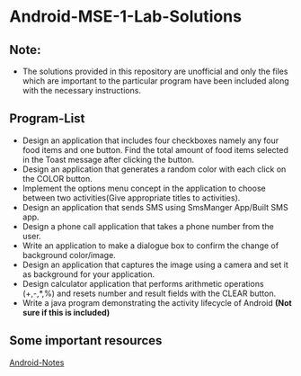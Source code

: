 # Android-MSE-1-Lab-Solutions

## Note:
- The solutions provided in this repository are unofficial and only the files which are important to the particular program have been included 
 along with the necessary instructions.
 
 ## Program-List
 
 - Design an application that includes four checkboxes namely any four food items and one button. Find the total amount of food items selected in the Toast message after clicking the button.
 - Design an application that generates a random color with each click on the COLOR button.
 - Implement the options menu concept in the application to choose between two activities(Give appropriate titles to activities).
 - Design an application that sends SMS using SmsManger App/Built SMS app.
 - Design a phone call application that takes a phone number from the user. 
 - Write an application to make a dialogue box to confirm the change of background color/image.
 - Design an application that captures the image using a camera and set it as background for your application.
 - Design calculator application that performs arithmetic operations (+,-,*,%) and resets number and result fields with the CLEAR button.
 - Write a java program demonstrating the activity lifecycle of Android **(Not sure if this is included)**
 
 ## Some important resources 
 <a href="https://drive.google.com/drive/folders/1ZDsbRSYhUauYNquJVU_7F2eeykZt2laX?usp=sharing" target="_blank">Android-Notes</a>
 
